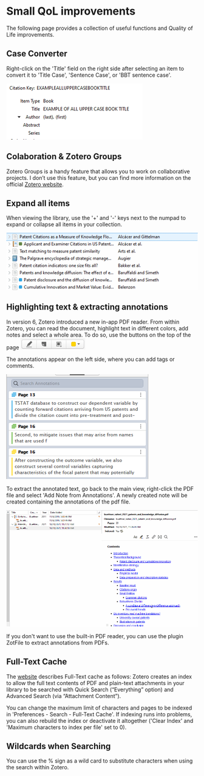 # Small QoL improvements

The following page provides a collection of useful functions and Quality of Life improvements.

## Case Converter
Right-click on the 'Title' field on the right side after selecting an item to convert it to 'Title Case', 'Sentence Case', or 'BBT sentence case'.

![](images/CaseConverter.gif)


## Colaboration & Zotero Groups
Zotero Groups is a handy feature that allows you to work on collaborative projects. I don’t use this feature, but you can find more information on the official [Zotero website](https://www.zotero.org/groups/).


## Expand all items
When viewing the library, use the '+' and '-' keys next to the numpad to expand or collapse all items in your collection.

![](images/expand.gif)


## Highlighting text & extracting annotations
In version 6, Zotero introduced a new in-app PDF reader. From within Zotero, you can read the document, highlight text in different colors, add notes and select a whole area. To do so, use the buttons on the top of the page ![](images/pdf_reader1.png)

The annotations appear on the left side, where you can add tags or comments.

![](images/pdf_reader2.png)

To extract the annotated text, go back to the main view, right-click the PDF file and select 'Add Note from Annotations'. A newly created note will be created containing the annotations of the pdf file.

![](images/annotation_extract.gif)

If you don't want to use the built-in PDF reader, you can use the plugin ZotFile to extract annotations from PDFs.


## Full-Text Cache
The [website](https://www.zotero.org/support/preferences/search) describes Full-Text cache as follows: Zotero creates an index to allow the full text contents of PDF and plain-text attachments in your library to be searched with Quick Search (“Everything” option) and Advanced Search (via “Attachment Content”).

You can change the maximum limit of characters and pages to be indexed in 'Preferences - Search - Full-Text Cache'. If indexing runs into problems, you can also rebuild the index or deactivate it altogether ('Clear Index' and 'Maximum characters to index per file' set to 0).


## Wildcards when Searching
You can use the % sign as a wild card to substitute characters when using the search within Zotero. 
